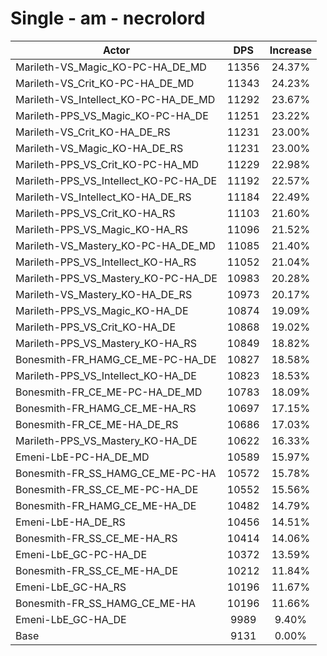 # Single - am - necrolord
| Actor | DPS | Increase |
|---|:---:|:---:|
|Marileth-VS_Magic_KO-PC-HA_DE_MD|11356|24.37%|
|Marileth-VS_Crit_KO-PC-HA_DE_MD|11343|24.23%|
|Marileth-VS_Intellect_KO-PC-HA_DE_MD|11292|23.67%|
|Marileth-PPS_VS_Magic_KO-PC-HA_DE|11251|23.22%|
|Marileth-VS_Crit_KO-HA_DE_RS|11231|23.00%|
|Marileth-VS_Magic_KO-HA_DE_RS|11231|23.00%|
|Marileth-PPS_VS_Crit_KO-PC-HA_MD|11229|22.98%|
|Marileth-PPS_VS_Intellect_KO-PC-HA_DE|11192|22.57%|
|Marileth-VS_Intellect_KO-HA_DE_RS|11184|22.49%|
|Marileth-PPS_VS_Crit_KO-HA_RS|11103|21.60%|
|Marileth-PPS_VS_Magic_KO-HA_RS|11096|21.52%|
|Marileth-VS_Mastery_KO-PC-HA_DE_MD|11085|21.40%|
|Marileth-PPS_VS_Intellect_KO-HA_RS|11052|21.04%|
|Marileth-PPS_VS_Mastery_KO-PC-HA_DE|10983|20.28%|
|Marileth-VS_Mastery_KO-HA_DE_RS|10973|20.17%|
|Marileth-PPS_VS_Magic_KO-HA_DE|10874|19.09%|
|Marileth-PPS_VS_Crit_KO-HA_DE|10868|19.02%|
|Marileth-PPS_VS_Mastery_KO-HA_RS|10849|18.82%|
|Bonesmith-FR_HAMG_CE_ME-PC-HA_DE|10827|18.58%|
|Marileth-PPS_VS_Intellect_KO-HA_DE|10823|18.53%|
|Bonesmith-FR_CE_ME-PC-HA_DE_MD|10783|18.09%|
|Bonesmith-FR_HAMG_CE_ME-HA_RS|10697|17.15%|
|Bonesmith-FR_CE_ME-HA_DE_RS|10686|17.03%|
|Marileth-PPS_VS_Mastery_KO-HA_DE|10622|16.33%|
|Emeni-LbE-PC-HA_DE_MD|10589|15.97%|
|Bonesmith-FR_SS_HAMG_CE_ME-PC-HA|10572|15.78%|
|Bonesmith-FR_SS_CE_ME-PC-HA_DE|10552|15.56%|
|Bonesmith-FR_HAMG_CE_ME-HA_DE|10482|14.79%|
|Emeni-LbE-HA_DE_RS|10456|14.51%|
|Bonesmith-FR_SS_CE_ME-HA_RS|10414|14.06%|
|Emeni-LbE_GC-PC-HA_DE|10372|13.59%|
|Bonesmith-FR_SS_CE_ME-HA_DE|10212|11.84%|
|Emeni-LbE_GC-HA_RS|10196|11.67%|
|Bonesmith-FR_SS_HAMG_CE_ME-HA|10196|11.66%|
|Emeni-LbE_GC-HA_DE|9989|9.40%|
|Base|9131|0.00%|
